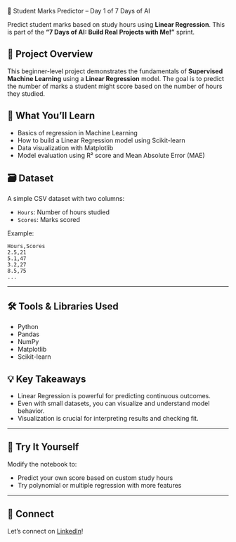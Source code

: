 
 🎯 Student Marks Predictor – Day 1 of 7 Days of AI

Predict student marks based on study hours using **Linear Regression**. This is part of the **“7 Days of AI: Build Real Projects with Me!”** sprint.



## 📌 Project Overview

This beginner-level project demonstrates the fundamentals of **Supervised Machine Learning** using a **Linear Regression** model. The goal is to predict the number of marks a student might score based on the number of hours they studied.



## 🧠 What You’ll Learn

* Basics of regression in Machine Learning
* How to build a Linear Regression model using Scikit-learn
* Data visualization with Matplotlib
* Model evaluation using R² score and Mean Absolute Error (MAE)



## 🗃️ Dataset

A simple CSV dataset with two columns:

* `Hours`: Number of hours studied
* `Scores`: Marks scored

Example:

```csv
Hours,Scores
2.5,21
5.1,47
3.2,27
8.5,75
...
```

---

## 🛠️ Tools & Libraries Used

* Python
* Pandas
* NumPy
* Matplotlib
* Scikit-learn


## 💡 Key Takeaways

* Linear Regression is powerful for predicting continuous outcomes.
* Even with small datasets, you can visualize and understand model behavior.
* Visualization is crucial for interpreting results and checking fit.

---

## 🎯 Try It Yourself

Modify the notebook to:

* Predict your own score based on custom study hours
* Try polynomial or multiple regression with more features

---


## 🔗 Connect

Let’s connect on [LinkedIn](https://www.linkedin.com/in/jaisatyaabhiram)!
